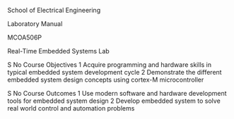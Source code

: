  

School of Electrical Engineering

Laboratory Manual

MCOA506P 

Real-Time Embedded Systems Lab

S No	Course Objectives
1	Acquire programming and hardware skills in typical embedded system development cycle
2	Demonstrate the different embedded system design concepts using cortex-M microcontroller


S No	Course Outcomes
1	Use modern software and hardware development tools for embedded system design
2	Develop embedded system to solve real world control and automation problems




